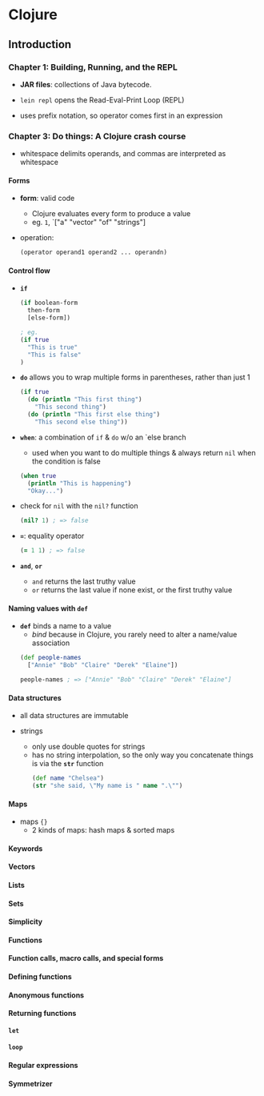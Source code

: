 # Clojure

## Introduction

### Chapter 1: Building, Running, and the REPL

* __JAR files__: collections of Java bytecode.

* `lein repl` opens the Read-Eval-Print Loop (REPL)

* uses prefix notation, so operator comes first in an expression

### Chapter 3: Do things: A Clojure crash course

* whitespace delimits operands, and commas are interpreted as whitespace

#### Forms

* __form__: valid code
  - Clojure evaluates every form to produce a value
  - eg. `1`, `["a" "vector" "of" "strings"]

* operation:
  ```clojure
  (operator operand1 operand2 ... operandn)
  ```

#### Control flow

* __`if`__
  ```clojure
  (if boolean-form
    then-form
    [else-form])

  ; eg.
  (if true
    "This is true"
    "This is false"
  )
  ```

* __`do`__ allows you to wrap multiple forms in parentheses, rather than just 1
  ```clojure
  (if true
    (do (println "This first thing")
      "This second thing")
    (do (println "This first else thing")
      "This second else thing"))
  ```

* __`when`__: a combination of `if` & `do` w/o an `else branch
  - used when you want to do multiple things & always return `nil` when the condition is false
  ```clojure
  (when true
    (println "This is happening")
    "Okay...")
  ```

* check for `nil` with the `nil?` function
  ```clojure
  (nil? 1) ; => false
  ```

* __`=`__: equality operator
  ```clojure
  (= 1 1) ; => false
  ```

* __`and`__, __`or`__
  - `and` returns the last truthy value
  - `or` returns the last value if none exist, or the first truthy value

#### Naming values with `def`

* __`def`__ binds a name to a value
  - _bind_ because in Clojure, you rarely need to alter a name/value association
  ```clojure
  (def people-names
    ["Annie" "Bob" "Claire" "Derek" "Elaine"])

  people-names ; => ["Annie" "Bob" "Claire" "Derek" "Elaine"]
  ```

#### Data structures

* all data structures are immutable

* strings
  - only use double quotes for strings
  - has no string interpolation, so the only way you concatenate things is via the __`str`__ function
    ```clojure
    (def name "Chelsea")
    (str "she said, \"My name is " name ".\"")
    ```

#### Maps

* maps `{}`
  - 2 kinds of maps: hash maps & sorted maps

#### Keywords

#### Vectors

#### Lists

#### Sets

#### Simplicity

#### Functions

#### Function calls, macro calls, and special forms

#### Defining functions

#### Anonymous functions

#### Returning functions

#### `let`

#### `loop`

#### Regular expressions

#### Symmetrizer

